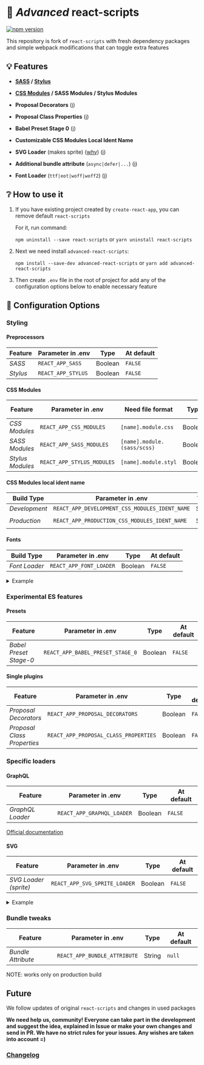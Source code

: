 # 🚀 *Advanced* react-scripts
[![npm version](https://img.shields.io/npm/v/advanced-react-scripts.svg)](https://www.npmjs.com/package/advanced-react-scripts)

This repository is fork of `react-scripts` with fresh dependency packages and simple webpack modifications that can toggle extra features

## 💡 Features

* __[SASS](https://sass-lang.com) / [Stylus](http://stylus-lang.com)__

* __[CSS Modules](https://github.com/gajus/react-css-modules#css-modules) / SASS Modules / Stylus Modules__

* __Proposal Decorators__ ([i](https://github.com/babel/babel/tree/master/packages/babel-plugin-proposal-decorators))

* __Proposal Class Properties__ ([i](https://github.com/babel/babel/tree/master/packages/babel-plugin-proposal-class-properties))

* __Babel Preset Stage 0__ ([i](https://github.com/babel/babel/tree/master/packages/babel-preset-stage-0))

* __Customizable CSS Modules Local Ident Name__

* __SVG Loader__ (makes sprite) ([why](https://www.webdesignerdepot.com/2017/05/how-to-create-and-manage-svg-sprites)) ([i](https://github.com/kisenka/svg-sprite-loader))

* __Additional bundle attribute__ (`async|defer|...`) ([i](https://github.com/numical/script-ext-html-webpack-plugin))

* __Font Loader__ (`ttf|eot|woff|woff2`) ([i](https://github.com/webpack-contrib/file-loader))

## ❔ How to use it

1. If you have existing project created by `create-react-app`, you can remove default `react-scripts`

   For it, run command:

   `npm uninstall --save react-scripts` or `yarn uninstall react-scripts`

2. Next we need install `advanced-react-scripts`:

   `npm install --save-dev advanced-react-scripts` or `yarn add advanced-react-scripts`

3. Then create `.env` file in the root of project for add any of the configuration options below to enable necessary feature

## 🔧 Configuration Options

### Styling

#### Preprocessors

| Feature | Parameter in .env | Type | At default |
| ------- | ----------------- | ---- | ---------- |
| *SASS* | `REACT_APP_SASS` | Boolean | `FALSE` |
| *Stylus* | `REACT_APP_STYLUS` | Boolean | `FALSE` |

#### CSS Modules

| Feature | Parameter in .env | Need file format | Type | At default |
| ------- | ---------------- | ----------------- | ---- | ---------- |
| *CSS Modules* | `REACT_APP_CSS_MODULES` | `[name].module.css` | Boolean | `FALSE` |
| *SASS Modules* | `REACT_APP_SASS_MODULES` | `[name].module.(sass/scss)` | Boolean | `FALSE` |
| *Stylus Modules* | `REACT_APP_STYLUS_MODULES` | `[name].module.styl` |  Boolean | `FALSE` |

#### CSS Modules local ident name

| Build Type | Parameter in .env | Type | At default |
| ---------- | ----------------- | ---- | ---------- |
| *Development* | `REACT_APP_DEVELOPMENT_CSS_MODULES_IDENT_NAME` | String  | `[path]__[name]___[local]` |
| *Production* | `REACT_APP_PRODUCTION_CSS_MODULES_IDENT_NAME` | String | `[local]-[sha512:hash:base32]` |

#### Fonts

| Build Type | Parameter in .env | Type | At default |
| ---------- | ----------------- | ---- | ---------- |
| *Font Loader* | `REACT_APP_FONT_LOADER` | Boolean | `FALSE` |

<details>
   <summary>Example</summary>

```css
@font-face {
    font-family: 'Open Sans';
    src: local('Open Sans'),
         local('Open-Sans'),
         url('./../resources/fonts/OpenSans.woff2') format('woff2');
}
```
</details>

### Experimental ES features

#### Presets

| Feature | Parameter in .env | Type | At default | 
| ------- | ----------------- | ---- | ---------- |
| *Babel Preset Stage-0* | `REACT_APP_BABEL_PRESET_STAGE_0` | Boolean | `FALSE` |

#### Single plugins

| Feature | Parameter in .env | Type | At default |
| ------- | ---- | ----------------- | ------- |
| *Proposal Decorators* | `REACT_APP_PROPOSAL_DECORATORS` | Boolean | `FALSE` |
| *Proposal Class Properties* | `REACT_APP_PROPOSAL_CLASS_PROPERTIES` | Boolean | `FALSE` |

### Specific loaders

#### GraphQL

| Feature | Parameter in .env | Type | At default |
| ------- | ----------------- | ---- | ---------- |
| *GraphQL Loader* | `REACT_APP_GRAPHQL_LOADER` | Boolean | `FALSE` |

[Official documentation](https://github.com/apollographql/graphql-tag#webpack-preprocessing-with-graphql-tagloader)

#### SVG

| Feature | Parameter in .env | Type | At default |
| ------- | ----------------- | ---- | ---------- |
| *SVG Loader (sprite)* | `REACT_APP_SVG_SPRITE_LOADER` | Boolean | `FALSE` |

<details>
   <summary>Example</summary>

```js
import twitterIcon from '../assets/twitter.svg';

console.log(twitterIcon); // output 'sprite-[hash].svg#twitter-usage'

<svg>
  <use xlinkHref={twitterIcon}></use>
</svg>
```
</details>

### Bundle tweaks

| Feature | Parameter in .env | Type | At default |
| ------- | ----------------- | ---- | ---------- |
| *Bundle Attribute* | `REACT_APP_BUNDLE_ATTRIBUTE` | String | `null` |

NOTE: works only on production build

## Future

We follow updates of original `react-scripts` and changes in used packages

**We need help us, community! Everyone can take part in the development and suggest the idea, explained in Issue or make your own changes and send in PR. We have no strict rules for your issues. Any wishes are taken into account =)**

### [Changelog](https://github.com/artemirq/advanced-react-scripts/tree/next/packages/react-scripts/CHANGELOG.md)
